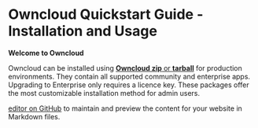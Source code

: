 # Owncloud Quickstart Guide - Installation and Usage

**Welcome to Owncloud** 

Owncloud can be installed using [**Owncloud zip** or **tarball**](https://owncloud.com/download-server/) for production environments. They contain all supported community and enterprise apps. Upgrading to Enterprise only requires a licence key. These packages offer the most customizable installation method for admin users.

[editor on GitHub](https://github.com/subhartheed/RedHat-Test.io/edit/main/docs/index.md) to maintain and preview the content for your website in Markdown files.


